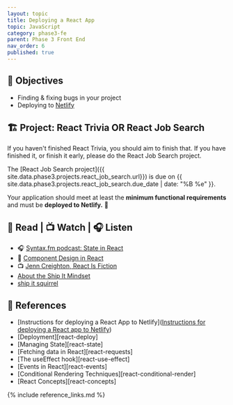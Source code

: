 ```yaml
---
layout: topic
title: Deploying a React App
topic: JavaScript
category: phase3-fe
parent: Phase 3 Front End
nav_order: 6
published: true
---
```


## 🎯 Objectives

- Finding & fixing bugs in your project
- Deploying to [Netlify](https://www.netlify.com/with/react/)

## 🏗️ Project: React Trivia OR React Job Search

If you haven't finished React Trivia, you should aim to finish that. If you have finished it, or finish it early, please do the React Job Search project.

The [React Job Search project]({{ site.data.phase3.projects.react_job_search.url}}) is due on {{ site.data.phase3.projects.react_job_search.due_date | date: "%B %e" }}.

Your application should meet at least the **minimum functional requirements** and must be **deployed to Netlify.** 🚀

## 📖 Read | 📺 Watch | 🎧 Listen

- 🎧 [Syntax.fm podcast: State in React](https://syntax.fm/show/170/state-in-react)
- 📖 [Component Design in React](https://marvelapp.com/blog/making-good-component-design-decisions-in-react/)
- 📺 [Jenn Creighton, React Is Fiction](https://www.youtube.com/watch?v=3s-vgOwNpac)
- [About the Ship It Mindset](https://excid3.com/blog/finishing-is-all-that-matters)
- [ship it squirrel](https://shipitsquirrel.github.io/)

## 🔖 References

- [Instructions for deploying a React App to Netlify]([Instructions for deploying a React app to Netlify](https://momentumlearn.notion.site/Deploying-a-React-app-to-Netlify-409f3e2a2ae44ccd857b3797ff0963f8))
- [Deployment][react-deploy]
- [Managing State][react-state]
- [Fetching data in React][react-requests]
- [The useEffect hook][react-use-effect]
- [Events in React][react-events]
- [Conditional Rendering Techniques][react-conditional-render]
- [React Concepts][react-concepts]

{% include reference_links.md %}
